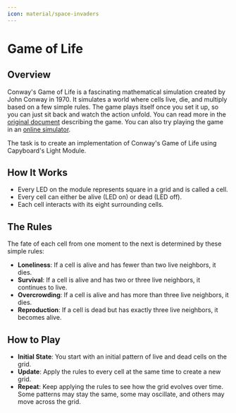 ```yaml
---
icon: material/space-invaders
---
```


# Game of Life

## Overview

Conway's Game of Life is a fascinating mathematical simulation created by John Conway in 1970. It simulates a world where cells live, die, and multiply based on a few simple rules. The game plays itself once you set it up, so you can just sit back and watch the action unfold. You can read more in the [original document](https://web.stanford.edu/class/sts145/Library/life.pdf) describing the game. You can also try playing the game in an [online simulator](https://playgameoflife.com).

The task is to create an implementation of Conway's Game of Life using Capyboard's Light Module.

## How It Works

- Every LED on the module represents square in a grid and is called a cell.
- Every cell can either be alive (LED on) or dead (LED off).
- Each cell interacts with its eight surrounding cells.

## The Rules

The fate of each cell from one moment to the next is determined by these simple rules:

- **Loneliness**: If a cell is alive and has fewer than two live neighbors, it dies.
- **Survival**: If a cell is alive and has two or three live neighbors, it continues to live.
- **Overcrowding**: If a cell is alive and has more than three live neighbors, it dies.
- **Reproduction**: If a cell is dead but has exactly three live neighbors, it becomes alive.

## How to Play

- **Initial State**: You start with an initial pattern of live and dead cells on the grid.
- **Update**: Apply the rules to every cell at the same time to create a new grid.
- **Repeat**: Keep applying the rules to see how the grid evolves over time. Some patterns may stay the same, some may oscillate, and others may move across the grid.
